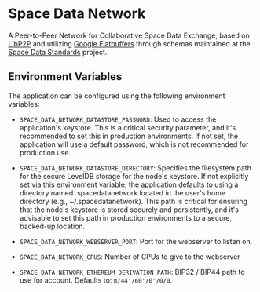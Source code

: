 # Space Data Network

A Peer-to-Peer Network for Collaborative Space Data Exchange, based on [LibP2P](https://libp2p.io) and utilizing [Google Flatbuffers](https://flatbuffers.dev/) through schemas maintained at the [Space Data Standards](https://spacedatastandards.org) project.

## Environment Variables

The application can be configured using the following environment variables:

- `SPACE_DATA_NETWORK_DATASTORE_PASSWORD`: Used to access the application's keystore. This is a critical security parameter, and it's recommended to set this in production environments. If not set, the application will use a default password, which is not recommended for production use.

- `SPACE_DATA_NETWORK_DATASTORE_DIRECTORY`: Specifies the filesystem path for the secure LevelDB storage for the node's keystore. If not explicitly set via this environment variable, the application defaults to using a directory named .spacedatanetwork located in the user's home directory (e.g., ~/.spacedatanetwork). This path is critical for ensuring that the node's keystore is stored securely and persistently, and it's advisable to set this path in production environments to a secure, backed-up location.

- `SPACE_DATA_NETWORK_WEBSERVER_PORT`: Port for the webserver to listen on.

- `SPACE_DATA_NETWORK_CPUS`: Number of CPUs to give to the webserver

- `SPACE_DATA_NETWORK_ETHEREUM_DERIVATION_PATH`: BIP32 / BIP44 path to use for account.  Defaults to: `m/44'/60'/0'/0/0`.  
